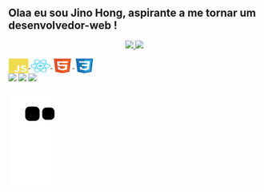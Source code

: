 ## Olaa eu sou Jino Hong, aspirante a me tornar um desenvolvedor-web !
<div align="center">
  <a href="https://github.com/jinoh0">
  <img height="165em" src="https://github-readme-stats.vercel.app/api?username=jinoh0&show_icons=true&theme=dark&include_all_commits=true&count_private=true"/>
  <img height="165em" src="https://github-readme-stats.vercel.app/api/top-langs/?username=jinoh0&layout=compact&langs_count=7&theme=dark"/>
</div>

<div style="display: inline_block"><br>
  <img align="center" alt="Jino-Js" height="30" width="40" src="https://raw.githubusercontent.com/devicons/devicon/master/icons/javascript/javascript-plain.svg">
  <img align="center" alt="Jino-React" height="30" width="40" src="https://raw.githubusercontent.com/devicons/devicon/master/icons/react/react-original.svg">
  <img align="center" alt="Jino-HTML" height="30" width="40" src="https://raw.githubusercontent.com/devicons/devicon/master/icons/html5/html5-original.svg">
  <img align="center" alt="Jino-CSS" height="30" width="40" src="https://raw.githubusercontent.com/devicons/devicon/master/icons/css3/css3-original.svg">
 </div>

 
<div> 
  <a href="https://instagram.com/jinohong" target="_blank"><img src="https://img.shields.io/badge/-Instagram-%23E4405F?style=for-the-badge&logo=instagram&logoColor=white" target="_blank"></a>
  <a href = "mailto:jinohong1993@gmail.com"><img src="https://img.shields.io/badge/-Gmail-%23333?style=for-the-badge&logo=gmail&logoColor=white" target="_blank"></a>
  <a href="https://www.linkedin.com/in/jino-hong-713258201/" target="_blank"><img src="https://img.shields.io/badge/-LinkedIn-%230077B5?style=for-the-badge&logo=linkedin&logoColor=white" target="_blank"></a> 
 
  ![Snake animation](https://github.com/jinoh0/jinoh0/blob/output/github-contribution-grid-snake.svg)
 
</div>

